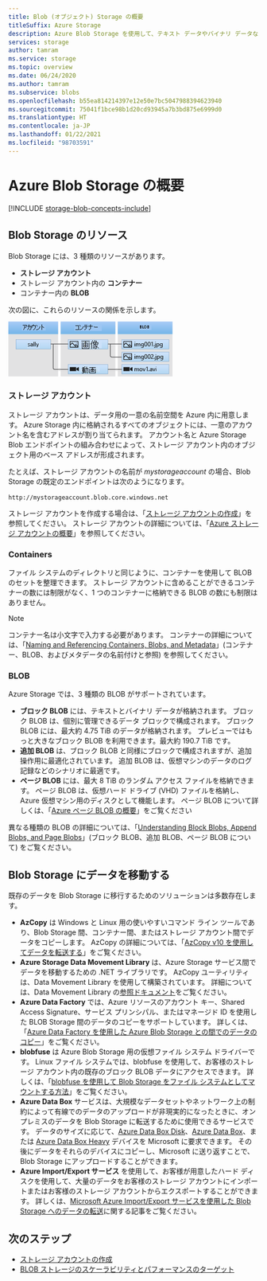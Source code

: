 ```yaml
---
title: Blob (オブジェクト) Storage の概要
titleSuffix: Azure Storage
description: Azure Blob Storage を使用して、テキスト データやバイナリ データなどの大量の非構造化オブジェクト データを格納します。 Azure Blob Storage は、高度にスケーラブルな高可用性のストレージです。
services: storage
author: tamram
ms.service: storage
ms.topic: overview
ms.date: 06/24/2020
ms.author: tamram
ms.subservice: blobs
ms.openlocfilehash: b55ea814214397e12e50e7bc5047988394623940
ms.sourcegitcommit: 75041f1bce98b1d20cd93945a7b3bd875e6999d0
ms.translationtype: HT
ms.contentlocale: ja-JP
ms.lasthandoff: 01/22/2021
ms.locfileid: "98703591"
---
```

# <a name="introduction-to-azure-blob-storage"></a>Azure Blob Storage の概要

[!INCLUDE [storage-blob-concepts-include](../../../includes/storage-blob-concepts-include.md)]

## <a name="blob-storage-resources"></a>Blob Storage のリソース

Blob Storage には、3 種類のリソースがあります。

- **ストレージ アカウント**
- ストレージ アカウント内の **コンテナー**
- コンテナー内の **BLOB**

次の図に、これらのリソースの関係を示します。

![ストレージ アカウント、コンテナー、BLOB の関係を示す図](./media/storage-blobs-introduction/blob1.png)

### <a name="storage-accounts"></a>ストレージ アカウント

ストレージ アカウントは、データ用の一意の名前空間を Azure 内に用意します。 Azure Storage 内に格納されるすべてのオブジェクトには、一意のアカウント名を含むアドレスが割り当てられます。 アカウント名と Azure Storage Blob エンドポイントの組み合わせによって、ストレージ アカウント内のオブジェクト用のベース アドレスが形成されます。

たとえば、ストレージ アカウントの名前が *mystorageaccount* の場合、Blob Storage の既定のエンドポイントは次のようになります。

```
http://mystorageaccount.blob.core.windows.net
```

ストレージ アカウントを作成する場合は、「[ストレージ アカウントの作成](../common/storage-account-create.md)」を参照してください。 ストレージ アカウントの詳細については、「[Azure ストレージ アカウントの概要](../common/storage-account-overview.md?toc=%2fazure%2fstorage%2fblobs%2ftoc.json)」を参照してください。

### <a name="containers"></a>Containers

ファイル システムのディレクトリと同じように、コンテナーを使用して BLOB のセットを整理できます。 ストレージ アカウントに含めることができるコンテナーの数には制限がなく、1 つのコンテナーに格納できる BLOB の数にも制限はありません。

> [!NOTE]
> コンテナー名は小文字で入力する必要があります。 コンテナーの詳細については、「[Naming and Referencing Containers, Blobs, and Metadata](/rest/api/storageservices/Naming-and-Referencing-Containers--Blobs--and-Metadata)」(コンテナー、BLOB、およびメタデータの名前付けと参照) を参照してください。

### <a name="blobs"></a>BLOB

Azure Storage では、3 種類の BLOB がサポートされています。

- **ブロック BLOB** には、テキストとバイナリ データが格納されます。 ブロック BLOB は、個別に管理できるデータ ブロックで構成されます。 ブロック BLOB には、最大約 4.75 TiB のデータが格納されます。 プレビューではもっと大きなブロック BLOB を利用できます。最大約 190.7 TiB です。
- **追加 BLOB** は、ブロック BLOB と同様にブロックで構成されますが、追加操作用に最適化されています。 追加 BLOB は、仮想マシンのデータのログ記録などのシナリオに最適です。
- **ページ BLOB** には、最大 8 TiB のランダム アクセス ファイルを格納できます。 ページ BLOB は、仮想ハード ドライブ (VHD) ファイルを格納し、Azure 仮想マシン用のディスクとして機能します。 ページ BLOB について詳しくは、「[Azure ページ BLOB の概要](storage-blob-pageblob-overview.md)」をご覧ください

異なる種類の BLOB の詳細については、「[Understanding Block Blobs, Append Blobs, and Page Blobs](/rest/api/storageservices/understanding-block-blobs--append-blobs--and-page-blobs)」(ブロック BLOB、追加 BLOB、ページ BLOB について) をご覧ください。

## <a name="move-data-to-blob-storage"></a>Blob Storage にデータを移動する

既存のデータを Blob Storage に移行するためのソリューションは多数存在します。

- **AzCopy** は Windows と Linux 用の使いやすいコマンド ライン ツールであり、Blob Storage 間、コンテナー間、またはストレージ アカウント間でデータをコピーします。 AzCopy の詳細については、「[AzCopy v10 を使用してデータを転送する](../common/storage-use-azcopy-v10.md)」をご覧ください。
- **Azure Storage Data Movement Library** は、Azure Storage サービス間でデータを移動するための .NET ライブラリです。 AzCopy ユーティリティは、Data Movement Library を使用して構築されています。 詳細については、Data Movement Library の[参照ドキュメント](/dotnet/api/microsoft.azure.storage.datamovement)をご覧ください。
- **Azure Data Factory** では、Azure リソースのアカウント キー、Shared Access Signature、サービス プリンシパル、またはマネージド ID を使用した BLOB Storage 間のデータのコピーをサポートしています。 詳しくは、「[Azure Data Factory を使用した Azure Blob Storage との間でのデータのコピー](../../data-factory/connector-azure-blob-storage.md?toc=%2fazure%2fstorage%2fblobs%2ftoc.json)」をご覧ください。
- **blobfuse** は Azure Blob Storage 用の仮想ファイル システム ドライバーです。 Linux ファイル システムでは、blobfuse を使用して、お客様のストレージ アカウント内の既存のブロック BLOB データにアクセスできます。 詳しくは、「[blobfuse を使用して Blob Storage をファイル システムとしてマウントする方法](storage-how-to-mount-container-linux.md)」をご覧ください。
- **Azure Data Box** サービスは、大規模なデータセットやネットワーク上の制約によって有線でのデータのアップロードが非現実的になったときに、オンプレミスのデータを Blob Storage に転送するために使用できるサービスです。 データのサイズに応じて、[Azure Data Box Disk](../../databox/data-box-disk-overview.md)、[Azure Data Box](../../databox/data-box-overview.md)、または [Azure Data Box Heavy](../../databox/data-box-heavy-overview.md) デバイスを Microsoft に要求できます。 その後にデータをそれらのデバイスにコピーし、Microsoft に送り返すことで、Blob Storage にアップロードすることができます。
- **Azure Import/Export サービス** を使用して、お客様が用意したハード ディスクを使用して、大量のデータをお客様のストレージ アカウントにインポートまたはお客様のストレージ アカウントからエクスポートすることができます。 詳しくは、[Microsoft Azure Import/Export サービスを使用した Blob Storage へのデータの転送](../../import-export/storage-import-export-service.md)に関する記事をご覧ください。

## <a name="next-steps"></a>次のステップ

- [ストレージ アカウントの作成](../common/storage-account-create.md?toc=%2fazure%2fstorage%2fblobs%2ftoc.json)
- [BLOB ストレージのスケーラビリティとパフォーマンスのターゲット](scalability-targets.md)

